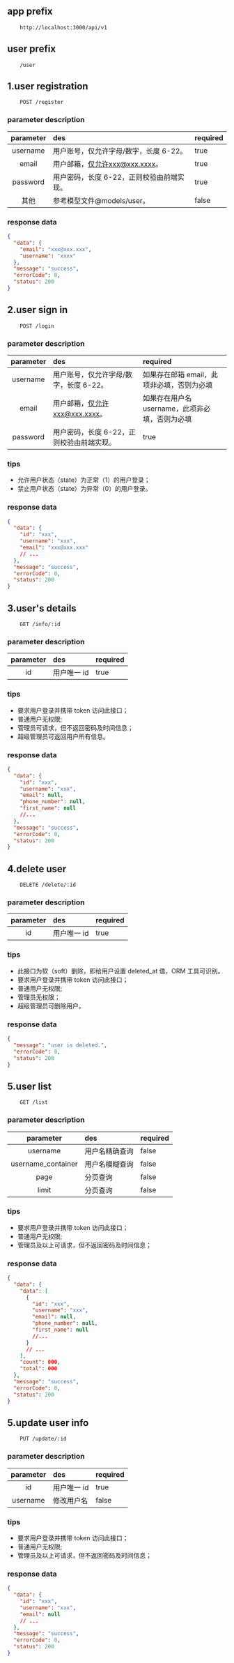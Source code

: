 ## app prefix

```shell
    http://localhost:3000/api/v1
```

## user prefix

```shell
    /user
```

## 1.user registration

```
    POST /register
```

### parameter description

| parameter | des                                       | required |
| :-------: | :---------------------------------------- | :------- |
| username  | 用户账号，仅允许字母/数字，长度 6-22。    | true     |
|   email   | 用户邮箱，仅允许xxx@xxx.xxxx。            | true     |
| password  | 用户密码，长度 6-22，正则校验由前端实现。 | true     |
|   其他    | 参考模型文件@models/user。                | false    |

### response data

```json
{
  "data": {
    "email": "xxx@xxx.xxx",
    "username": "xxxx"
  },
  "message": "success",
  "errorCode": 0,
  "status": 200
}
```

## 2.user sign in

```
    POST /login
```

### parameter description

| parameter | des                                       | required                                        |
| :-------: | :---------------------------------------- | :---------------------------------------------- |
| username  | 用户账号，仅允许字母/数字，长度 6-22。    | 如果存在邮箱 email，此项非必填，否则为必填      |
|   email   | 用户邮箱，仅允许xxx@xxx.xxxx。            | 如果存在用户名 username，此项非必填，否则为必填 |
| password  | 用户密码，长度 6-22，正则校验由前端实现。 | true                                            |

### tips

- 允许用户状态（state）为正常（1）的用户登录；
- 禁止用户状态（state）为异常（0）的用户登录。

### response data

```json
{
  "data": {
    "id": "xxx",
    "username": "xxx",
    "email": "xxx@xxx.xxx"
    // ...
  },
  "message": "success",
  "errorCode": 0,
  "status": 200
}
```

## 3.user's details

```
    GET /info/:id
```

### parameter description

| parameter | des         | required |
| :-------: | :---------- | :------- |
|    id     | 用户唯一 id | true     |

### tips

- 要求用户登录并携带 token 访问此接口；
- 普通用户无权限;
- 管理员可请求，但不返回密码及时间信息；
- 超级管理员可返回用户所有信息。

### response data

```json
{
  "data": {
    "id": "xxx",
    "username": "xxx",
    "email": null,
    "phone_number": null,
    "first_name": null
    //...
  },
  "message": "success",
  "errorCode": 0,
  "status": 200
}
```

## 4.delete user

```
    DELETE /delete/:id
```

### parameter description

| parameter | des         | required |
| :-------: | :---------- | :------- |
|    id     | 用户唯一 id | true     |

### tips

- 此接口为软（soft）删除，即给用户设置 deleted_at 值，ORM 工具可识别。
- 要求用户登录并携带 token 访问此接口；
- 普通用户无权限;
- 管理员无权限；
- 超级管理员可删除用户。

### response data

```json
{
  "message": "user is deleted.",
  "errorCode": 0,
  "status": 200
}
```

## 5.user list

```
    GET /list
```

### parameter description

|     parameter      | des            | required |
| :----------------: | :------------- | :------- |
|      username      | 用户名精确查询 | false    |
| username_container | 用户名模糊查询 | false    |
|        page        | 分页查询       | false    |
|       limit        | 分页查询       | false    |

### tips

- 要求用户登录并携带 token 访问此接口；
- 普通用户无权限;
- 管理员及以上可请求，但不返回密码及时间信息；

### response data

```json
{
  "data": {
    "data": [
      {
        "id": "xxx",
        "username": "xxx",
        "email": null,
        "phone_number": null,
        "first_name": null
        //...
      }
      // ...
    ],
    "count": 000,
    "total": 000
  },
  "message": "success",
  "errorCode": 0,
  "status": 200
}
```

## 5.update user info

```
    PUT /update/:id
```

### parameter description

| parameter | des         | required |
| :-------: | :---------- | :------- |
|    id     | 用户唯一 id | true     |
| username  | 修改用户名  | false    |

### tips

- 要求用户登录并携带 token 访问此接口；
- 普通用户无权限;
- 管理员及以上可请求，但不返回密码及时间信息；

### response data

```json
{
  "data": {
    "id": "xxx",
    "username": "xxx",
    "email": null
    // ...
  },
  "message": "success",
  "errorCode": 0,
  "status": 200
}
```
